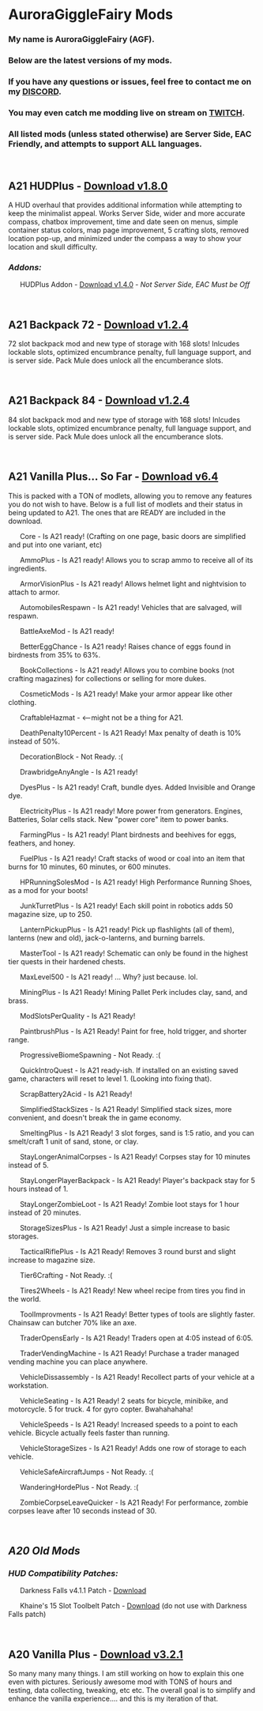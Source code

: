 # AuroraGiggleFairy Mods

### My name is AuroraGiggleFairy (AGF).

### Below are the latest versions of my mods.

### If you have any questions or issues, feel free to contact me on my [DISCORD](https://discord.gg/Vm5eyW6N4r).

### You may even catch me modding live on stream on [TWITCH](https://www.twitch.tv/AuroraGiggleFairy).

### All listed mods (unless stated otherwise) are Server Side, EAC Friendly, and attempts to support ALL languages.

<p>&nbsp;</p>

## **A21 HUDPlus** - [Download v1.8.0](https://github.com/AuroraGiggleFairy/AuroraGiggleFairy.github.io/raw/main/AGF-A21HUDPlus1.8.0.zip)

A HUD overhaul that provides additional information while attempting to keep the minimalist appeal. Works Server Side, wider and more accurate compass, chatbox improvement, time and date seen on menus, simple container status colors, map page improvement, 5 crafting slots, removed location pop-up, and minimized under the compass a way to show your location and skull difficulty.

### ***Addons:***

&nbsp;&nbsp;&nbsp;&nbsp;&nbsp; HUDPlus Addon - [Download v1.4.0](https://github.com/AuroraGiggleFairy/AuroraGiggleFairy.github.io/raw/main/AGF-A21HUDPlus-Addon1.4.0.zip) - *Not Server Side, EAC Must be Off*

<p>&nbsp;</p>

## **A21 Backpack 72** - [Download v1.2.4](https://github.com/AuroraGiggleFairy/AuroraGiggleFairy.github.io/raw/main/AGF-A21Backpack72Plus1.2.4.zip)

72 slot backpack mod and new type of storage with 168 slots! Inlcudes lockable slots, optimized encumbrance penalty, full language support, and is server side. Pack Mule does unlock all the encumberance slots.
  
<p>&nbsp;</p>

## **A21 Backpack 84** - [Download v1.2.4](https://github.com/AuroraGiggleFairy/AuroraGiggleFairy.github.io/raw/main/AGF-A21Backpack84Plus1.2.4.zip)

84 slot backpack mod and new type of storage with 168 slots! Inlcudes lockable slots, optimized encumbrance penalty, full language support, and is server side. Pack Mule does unlock all the encumberance slots.
  
<p>&nbsp;</p>

## **A21 Vanilla Plus... So Far** - [Download v6.4](https://github.com/AuroraGiggleFairy/AuroraGiggleFairy.github.io/raw/main/AGF-A21-VP-SoFar-v6.4.zip)
This is packed with a TON of modlets, allowing you to remove any features you do not wish to have. Below is a full list of modlets and their status in being updated to A21. The ones that are READY are included in the download.

&nbsp;&nbsp;&nbsp;&nbsp;&nbsp; Core - Is A21 ready! (Crafting on one page, basic doors are simplified and put into one variant, etc)

&nbsp;&nbsp;&nbsp;&nbsp;&nbsp; AmmoPlus - Is A21 ready! Allows you to scrap ammo to receive all of its ingredients.

&nbsp;&nbsp;&nbsp;&nbsp;&nbsp; ArmorVisionPlus - Is A21 ready! Allows helmet light and nightvision to attach to armor.

&nbsp;&nbsp;&nbsp;&nbsp;&nbsp; AutomobilesRespawn - Is A21 ready! Vehicles that are salvaged, will respawn.

&nbsp;&nbsp;&nbsp;&nbsp;&nbsp; BattleAxeMod - Is A21 ready!

&nbsp;&nbsp;&nbsp;&nbsp;&nbsp; BetterEggChance - Is A21 ready! Raises chance of eggs found in birdnests from 35% to 63%.

&nbsp;&nbsp;&nbsp;&nbsp;&nbsp; BookCollections - Is A21 ready! Allows you to combine books (not crafting magazines) for collections or selling for more dukes.

&nbsp;&nbsp;&nbsp;&nbsp;&nbsp; CosmeticMods - Is A21 ready! Make your armor appear like other clothing.

&nbsp;&nbsp;&nbsp;&nbsp;&nbsp; CraftableHazmat - <--might not be a thing for A21.

&nbsp;&nbsp;&nbsp;&nbsp;&nbsp; DeathPenalty10Percent - Is A21 Ready! Max penalty of death is 10% instead of 50%.

&nbsp;&nbsp;&nbsp;&nbsp;&nbsp; DecorationBlock - Not Ready. :(

&nbsp;&nbsp;&nbsp;&nbsp;&nbsp; DrawbridgeAnyAngle - Is A21 ready!

&nbsp;&nbsp;&nbsp;&nbsp;&nbsp; DyesPlus - Is A21 ready! Craft, bundle dyes. Added Invisible and Orange dye.

&nbsp;&nbsp;&nbsp;&nbsp;&nbsp; ElectricityPlus - Is A21 ready! More power from generators. Engines, Batteries, Solar cells stack. New "power core" item to power banks.

&nbsp;&nbsp;&nbsp;&nbsp;&nbsp; FarmingPlus - Is A21 ready! Plant birdnests and beehives for eggs, feathers, and honey.

&nbsp;&nbsp;&nbsp;&nbsp;&nbsp; FuelPlus - Is A21 ready! Craft stacks of wood or coal into an item that burns for 10 minutes, 60 minutes, or 600 minutes.

&nbsp;&nbsp;&nbsp;&nbsp;&nbsp; HPRunningSolesMod - Is A21 ready! High Performance Running Shoes, as a mod for your boots!

&nbsp;&nbsp;&nbsp;&nbsp;&nbsp; JunkTurretPlus - Is A21 ready! Each skill point in robotics adds 50 magazine size, up to 250.

&nbsp;&nbsp;&nbsp;&nbsp;&nbsp; LanternPickupPlus - Is A21 ready! Pick up flashlights (all of them), lanterns (new and old), jack-o-lanterns, and burning barrels. 

&nbsp;&nbsp;&nbsp;&nbsp;&nbsp; MasterTool - Is A21 ready! Schematic can only be found in the highest tier quests in their hardened chests.

&nbsp;&nbsp;&nbsp;&nbsp;&nbsp; MaxLevel500 - Is A21 ready! ... Why? just because. lol.

&nbsp;&nbsp;&nbsp;&nbsp;&nbsp; MiningPlus - Is A21 Ready! Mining Pallet Perk includes clay, sand, and brass.

&nbsp;&nbsp;&nbsp;&nbsp;&nbsp; ModSlotsPerQuality - Is A21 Ready!

&nbsp;&nbsp;&nbsp;&nbsp;&nbsp; PaintbrushPlus - Is A21 Ready! Paint for free, hold trigger, and shorter range.

&nbsp;&nbsp;&nbsp;&nbsp;&nbsp; ProgressiveBiomeSpawning - Not Ready. :(

&nbsp;&nbsp;&nbsp;&nbsp;&nbsp; QuickIntroQuest - Is A21 ready-ish. If installed on an existing saved game, characters will reset to level 1. (Looking into fixing that).

&nbsp;&nbsp;&nbsp;&nbsp;&nbsp; ScrapBattery2Acid - Is A21 Ready!

&nbsp;&nbsp;&nbsp;&nbsp;&nbsp; SimplifiedStackSizes - Is A21 Ready! Simplified stack sizes, more convenient, and doesn't break the in game economy.

&nbsp;&nbsp;&nbsp;&nbsp;&nbsp; SmeltingPlus - Is A21 Ready! 3 slot forges, sand is 1:5 ratio, and you can smelt/craft 1 unit of sand, stone, or clay.

&nbsp;&nbsp;&nbsp;&nbsp;&nbsp; StayLongerAnimalCorpses - Is A21 Ready! Corpses stay for 10 minutes instead of 5.

&nbsp;&nbsp;&nbsp;&nbsp;&nbsp; StayLongerPlayerBackpack - Is A21 Ready! Player's backpack stay for 5 hours instead of 1.

&nbsp;&nbsp;&nbsp;&nbsp;&nbsp; StayLongerZombieLoot - Is A21 Ready! Zombie loot stays for 1 hour instead of 20 minutes.

&nbsp;&nbsp;&nbsp;&nbsp;&nbsp; StorageSizesPlus - Is A21 Ready! Just a simple increase to basic storages.

&nbsp;&nbsp;&nbsp;&nbsp;&nbsp; TacticalRiflePlus - Is A21 Ready! Removes 3 round burst and slight increase to magazine size.

&nbsp;&nbsp;&nbsp;&nbsp;&nbsp; Tier6Crafting - Not Ready. :(

&nbsp;&nbsp;&nbsp;&nbsp;&nbsp; Tires2Wheels - Is A21 Ready! New wheel recipe from tires you find in the world.

&nbsp;&nbsp;&nbsp;&nbsp;&nbsp; ToolImprovments - Is A21 Ready! Better types of tools are slightly faster. Chainsaw can butcher 70% like an axe.

&nbsp;&nbsp;&nbsp;&nbsp;&nbsp; TraderOpensEarly - Is A21 Ready! Traders open at 4:05 instead of 6:05.

&nbsp;&nbsp;&nbsp;&nbsp;&nbsp; TraderVendingMachine - Is A21 Ready! Purchase a trader managed vending machine you can place anywhere.

&nbsp;&nbsp;&nbsp;&nbsp;&nbsp; VehicleDissassembly - Is A21 Ready! Recollect parts of your vehicle at a workstation.

&nbsp;&nbsp;&nbsp;&nbsp;&nbsp; VehicleSeating - Is A21 Ready! 2 seats for bicycle, minibike, and motorcycle. 5 for truck. 4 for gyro copter. Bwahahahaha!

&nbsp;&nbsp;&nbsp;&nbsp;&nbsp; VehicleSpeeds - Is A21 Ready! Increased speeds to a point to each vehicle. Bicycle actually feels faster than running.

&nbsp;&nbsp;&nbsp;&nbsp;&nbsp; VehicleStorageSizes - Is A21 Ready! Adds one row of storage to each vehicle.

&nbsp;&nbsp;&nbsp;&nbsp;&nbsp; VehicleSafeAircraftJumps - Not Ready. :(

&nbsp;&nbsp;&nbsp;&nbsp;&nbsp; WanderingHordePlus - Not Ready. :(

&nbsp;&nbsp;&nbsp;&nbsp;&nbsp; ZombieCorpseLeaveQuicker - Is A21 Ready! For performance, zombie corpses leave after 10 seconds instead of 30.

  
<p>&nbsp;</p>

## ***A20 Old Mods***
### ***HUD Compatibility Patches:***

&nbsp;&nbsp;&nbsp;&nbsp;&nbsp; Darkness Falls v4.1.1 Patch - [Download](https://github.com/AuroraGiggleFairy/AuroraGiggleFairy.github.io/raw/main/AGF-A20HUDPlus1.5.2DFPatch.zip)

&nbsp;&nbsp;&nbsp;&nbsp;&nbsp; Khaine's 15 Slot Toolbelt Patch - [Download](https://github.com/AuroraGiggleFairy/AuroraGiggleFairy.github.io/raw/main/KHA20-z15SlotCompAGFHUD.zip) (do not use with Darkness Falls patch)

<p>&nbsp;</p>

## **A20 Vanilla Plus** - [Download v3.2.1](https://github.com/AuroraGiggleFairy/AuroraGiggleFairy.github.io/raw/main/AGF-A20VanillaPlus3.2.1.zip)

So many many many things. I am still working on how to explain this one even with pictures. Seriously awesome mod with TONS of hours and testing, data collecting, tweaking, etc etc. The overall goal is to simplify and enhance the vanilla experience.... and this is my iteration of that.

<p>&nbsp;</p>

